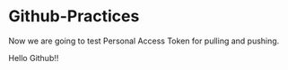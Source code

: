 # Github-Practices

Now we are going to test Personal Access Token for pulling and pushing. 

Hello Github!!
